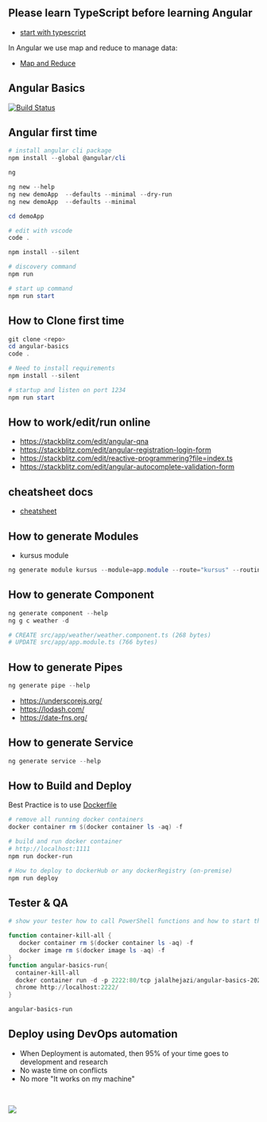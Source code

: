 
## Please learn TypeScript before learning Angular

- [start with typescript](https://dev.azure.com/superusers-kursus/typescript)

In Angular we use map and reduce to manage data:
- [Map and Reduce](https://dev.azure.com/superusers-kursus/typescript/_git/learning-typescript?path=%2F03-javascript-features%2F15-combining-map-reduce-filter.ts)




## Angular Basics


[![Build Status](https://dev.azure.com/superusers-kursus/Angular-Basics/_apis/build/status/Jalalhejazi.angular-basics?branchName=master)](https://dev.azure.com/superusers-kursus/Angular-Basics/_build/latest?definitionId=142&branchName=master)


## Angular first time

```powershell
# install angular cli package
npm install --global @angular/cli

ng 

ng new --help
ng new demoApp  --defaults --minimal --dry-run 
ng new demoApp  --defaults --minimal

cd demoApp

# edit with vscode
code .

npm install --silent

# discovery command
npm run 

# start up command
npm run start
```
## How to Clone first time

```powershell
git clone <repo> 
cd angular-basics
code .

# Need to install requirements
npm install --silent

# startup and listen on port 1234
npm run start
```


## How to work/edit/run online 

- https://stackblitz.com/edit/angular-qna
- https://stackblitz.com/edit/angular-registration-login-form
- https://stackblitz.com/edit/reactive-programmering?file=index.ts
- https://stackblitz.com/edit/angular-autocomplete-validation-form


## cheatsheet docs

- [cheatsheet](https://angular.io/guide/cheatsheet)

## How to generate Modules

- kursus module
```powershell
ng generate module kursus --module=app.module --route="kursus" --routingScope=Child 
```

## How to generate Component

```powershell
ng generate component --help
ng g c weather -d

# CREATE src/app/weather/weather.component.ts (268 bytes)
# UPDATE src/app/app.module.ts (766 bytes)

```

## How to generate Pipes

```powershell
ng generate pipe --help

```

- https://underscorejs.org/
- https://lodash.com/
- https://date-fns.org/





## How to generate Service

```powershell
ng generate service --help
```


## How to Build and Deploy

Best Practice is to use [Dockerfile](dockerfile)

```powershell
# remove all running docker containers
docker container rm $(docker container ls -aq) -f

# build and run docker container
# http://localhost:1111
npm run docker-run

# How to deploy to dockerHub or any dockerRegistry (on-premise)
npm run deploy
```


## Tester & QA

```powershell
# show your tester how to call PowerShell functions and how to start the app

function container-kill-all {
   docker container rm $(docker container ls -aq) -f
   docker image rm $(docker image ls -aq) -f  
}
function angular-basics-run{
  container-kill-all
  docker container run -d -p 2222:80/tcp jalalhejazi/angular-basics-2020:latest
  chrome http://localhost:2222/
}

angular-basics-run
```


## Deploy using DevOps automation

- When Deployment is automated, then 95% of your time goes to development and research 
- No waste time on conflicts
- No more "It works on my machine"

<br>

![](src/assets/ci-cd-workflow.png)

<br>
